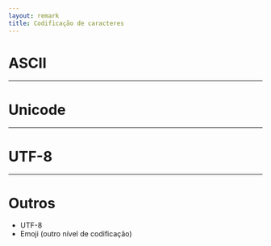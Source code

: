 ```yaml
---
layout: remark
title: Codificação de caracteres
---
```


<div>

# ASCII

---

# Unicode

---

# UTF-8

---

# Outros

- UTF-8
- Emoji (outro nível de codificação)


</div>